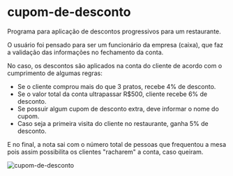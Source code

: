 # cupom-de-desconto
Programa para aplicação de descontos progressivos para um restaurante.

O usuário foi pensado para ser um funcionário da empresa (caixa), que faz a validação das informações no fechamento da conta.

No caso, os descontos são aplicados na conta do cliente de acordo com o cumprimento de algumas regras:
- Se o cliente comprou mais do que 3 pratos, recebe 4% de desconto.
- Se o valor total da conta ultrapassar R$500, cliente recebe 6% de desconto.
- Se possuir algum cupom de desconto extra, deve informar o nome do cupom.
- Caso seja a primeira visita do cliente no restaurante, ganha 5% de desconto. 


E no final, a nota sai com o número total de pessoas que frequentou a mesa pois assim possibilita os clientes "racharem" a conta, caso queiram. 

![cupom-de-desconto](https://user-images.githubusercontent.com/79977399/117369452-4ffbd480-ae9b-11eb-8b5f-097c24af6667.gif)


